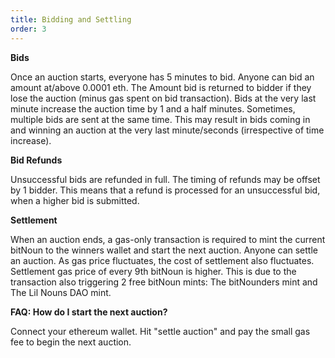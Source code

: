 ```yaml
---
title: Bidding and Settling
order: 3
---
```


**Bids**

Once an auction starts, everyone has 5 minutes to bid. Anyone can bid an amount at/above 0.0001 eth. The Amount bid is returned to bidder if they lose the auction (minus gas spent on bid transaction).
Bids at the very last minute increase the auction time by 1 and a half minutes. Sometimes, multiple bids are sent at the same time. This may result in bids coming in and winning an auction at the very last minute/seconds (irrespective of time increase).

**Bid Refunds**

Unsuccessful bids are refunded in full. The timing of refunds may be offset by 1 bidder. This means that a refund is processed for an unsuccessful bid, when a higher bid is submitted.

**Settlement**

When an auction ends, a gas-only transaction is required to mint the current bitNoun to the winners wallet and start the next auction. Anyone can settle an auction. As gas price fluctuates, the cost of settlement also fluctuates.
Settlement gas price of every 9th bitNoun is higher. This is due to the transaction also triggering 2 free bitNoun mints: The bitNounders mint and The Lil Nouns DAO mint.


**FAQ: How do I start the next auction?**

Connect your ethereum wallet. Hit "settle auction" and pay the small gas fee to begin the next auction. 
